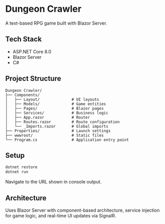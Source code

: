 # Dungeon Crawler

A text-based RPG game built with Blazor Server.

## Tech Stack

- ASP.NET Core 8.0
- Blazor Server
- C#

## Project Structure

```
Dungeon Crawler/
├── Components/
│   ├── Layout/              # UI layouts
│   ├── Models/              # Game entities
│   ├── Pages/               # Blazor pages
│   ├── Services/            # Business logic
│   ├── App.razor            # Router
│   ├── Routes.razor         # Route configuration  
│   └── _Imports.razor       # Global imports
├── Properties/              # Launch settings
├── wwwroot/                 # Static files
└── Program.cs               # Application entry point
```

## Setup

```bash
dotnet restore
dotnet run
```

Navigate to the URL shown in console output.

## Architecture

Uses Blazor Server with component-based architecture, service injection for game logic, and real-time UI updates via SignalR.
